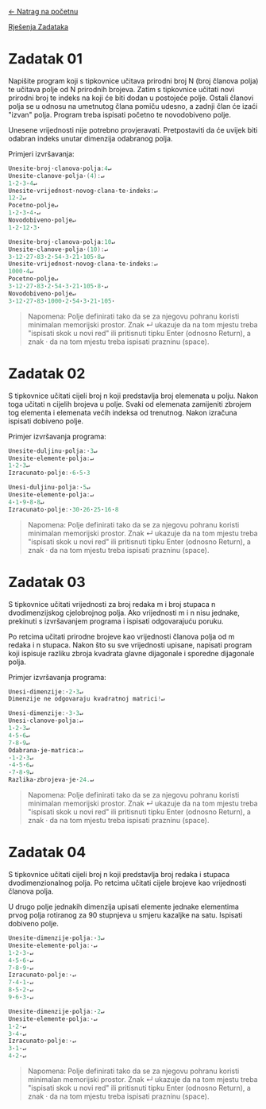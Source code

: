 [← Natrag na početnu](../..)

[Rješenja Zadataka](.)

# Zadatak 01
Napišite program koji s tipkovnice učitava prirodni broj N (broj članova polja) te učitava polje od N prirodnih brojeva. Zatim s tipkovnice učitati novi prirodni broj te indeks na koji će biti dodan u postojeće polje. Ostali članovi polja se u odnosu na umetnutog člana pomiču udesno, a zadnji član će izaći "izvan" polja. Program treba ispisati početno te novodobiveno polje.

Unesene vrijednosti nije potrebno provjeravati. Pretpostaviti da će uvijek biti odabran indeks unutar dimenzija odabranog polja.

Primjeri izvršavanja:

```c
Unesite·broj·clanova·polja:4↵
Unesite·clanove·polja·(4):↵
1·2·3·4↵
Unesite·vrijednost·novog·clana·te·indeks:↵
12·2↵
Pocetno·polje↵
1·2·3·4·↵
Novodobiveno·polje↵
1·2·12·3·
```
```c
Unesite·broj·clanova·polja:10↵
Unesite·clanove·polja·(10):↵
3·12·27·83·2·54·3·21·105·8↵
Unesite·vrijednost·novog·clana·te·indeks:↵
1000·4↵
Pocetno·polje↵
3·12·27·83·2·54·3·21·105·8·↵
Novodobiveno·polje↵
3·12·27·83·1000·2·54·3·21·105·
```
> Napomena: Polje definirati tako da se za njegovu pohranu koristi minimalan memorijski prostor. Znak ↵ ukazuje da na tom mjestu treba "ispisati skok u novi red" ili pritisnuti tipku Enter (odnosno Return), a znak · da na tom mjestu treba ispisati prazninu (space).


# Zadatak 02
S tipkovnice učitati cijeli broj n koji predstavlja broj elemenata u polju. Nakon toga učitati n cijelih brojeva u polje. Svaki od elemenata zamijeniti zbrojem tog elementa i elemenata većih indeksa od trenutnog. Nakon izračuna ispisati dobiveno polje.

Primjer izvršavanja programa:

```c
Unesite·duljinu·polja:·3↵
Unesite·elemente·polja:↵
1·2·3↵
Izracunato·polje:·6·5·3
```
```c
Unesi·duljinu·polja:·5↵
Unesite·elemente·polja:↵
4·1·9·8·8↵
Izracunato·polje:·30·26·25·16·8
```
> Napomena: Polje definirati tako da se za njegovu pohranu koristi minimalan memorijski prostor. Znak ↵ ukazuje da na tom mjestu treba "ispisati skok u novi red" ili pritisnuti tipku Enter (odnosno Return), a znak · da na tom mjestu treba ispisati prazninu (space).


# Zadatak 03
S tipkovnice učitati vrijednosti za broj redaka m i broj stupaca n dvodimenzijskog cjelobrojnog polja. Ako vrijednosti m i n nisu jednake, prekinuti s izvršavanjem programa i ispisati odgovarajuću poruku.

Po retcima učitati prirodne brojeve kao vrijednosti članova polja od m redaka i n stupaca. Nakon što su sve vrijednosti upisane, napisati program koji ispisuje razliku zbroja kvadrata glavne dijagonale i sporedne dijagonale polja.

Primjer izvršavanja programa:

```c
Unesi·dimenzije:·2·3↵
Dimenzije ne odgovaraju kvadratnoj matrici!↵
```
```c
Unesi·dimenzije:·3·3↵
Unesi·clanove·polja:↵
1·2·3↵
4·5·6↵
7·8·9↵
Odabrana·je·matrica:↵
·1·2·3↵
·4·5·6↵
·7·8·9↵
Razlika·zbrojeva·je·24.↵
```
> Napomena: Polje definirati tako da se za njegovu pohranu koristi minimalan memorijski prostor. Znak ↵ ukazuje da na tom mjestu treba "ispisati skok u novi red" ili pritisnuti tipku Enter (odnosno Return), a znak · da na tom mjestu treba ispisati prazninu (space).


# Zadatak 04
S tipkovnice učitati cijeli broj n koji predstavlja broj redaka i stupaca dvodimenzionalnog polja. Po retcima učitati cijele brojeve kao vrijednosti članova polja.

U drugo polje jednakih dimenzija upisati elemente jednake elementima prvog polja rotiranog za 90 stupnjeva u smjeru kazaljke na satu. Ispisati dobiveno polje.

```c
Unesite·dimenzije·polja:·3↵
Unesite·elemente·polja:·↵
1·2·3·↵
4·5·6·↵
7·8·9·↵
Izracunato·polje:·↵
7·4·1·↵
8·5·2·↵
9·6·3·↵
```
```c
Unesite·dimenzije·polja:·2↵
Unesite·elemente·polja:·↵
1·2·↵
3·4·↵
Izracunato·polje:·↵
3·1·↵
4·2·↵
```
> Napomena: Polje definirati tako da se za njegovu pohranu koristi minimalan memorijski prostor. Znak ↵ ukazuje da na tom mjestu treba "ispisati skok u novi red" ili pritisnuti tipku Enter (odnosno Return), a znak · da na tom mjestu treba ispisati prazninu (space).
